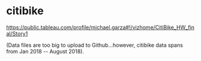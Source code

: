 # citibike
https://public.tableau.com/profile/michael.garza#!/vizhome/CitiBike_HW_final/Story1


(Data files are too big to upload to Github...however, citibike data spans from Jan 2018 -- August 2018). 
